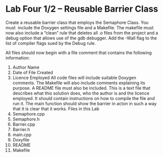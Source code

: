 # Lab Four 1/2 – Reusable Barrier Class

Create a reusable barrier class that employs the Semaphore Class. You must  include the Doxygen settings file and a Makefile.
The makefile must now also include a “clean” rule that deletes all .o files from the project and a debug option that allows use of the gdb debugger. Add the -Wall flag to the list of compiler flags sued by the Debug rule. 

All files should now begin with a file comment that contains the following information:
1. Author Name
2. Date of File Created
3. Licence Employed
All code files will include suitable Doxygen comments.  The Makefile will also include comments explaining its purpose.
A README file must also be included.  This is a text file that describes what this solution does, who the author is and the licence employed.  It should contain instructions on how to compile the file and run it.
The main function should show the barrier in acton in such a way that it is clear that it works.
Files in this Lab
1. Semaphore.cpp
2. Semaphore.h
3. Barrier.cpp
4. Barrier.h
5. main.cpp
6. Doxyfile
7. README
8. Makefile
